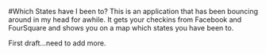 #Which States have I been to?
This is an application that has been bouncing around in my head for awhile. It gets your checkins from Facebook and FourSquare and shows you on a map which states you have been to.

First draft...need to add more.
